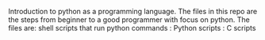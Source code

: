 Introduction to python as a programming language. The files in this repo are
the steps from beginner to a good programmer with focus on python.
The files are: shell scripts that run python commands
    	     : Python scripts
	     : C scripts